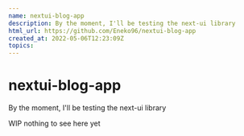 ```yaml
---
name: nextui-blog-app
description: By the moment, I'll be testing the next-ui library
html_url: https://github.com/Eneko96/nextui-blog-app
created_at: 2022-05-06T12:23:09Z
topics: 
---
```

# nextui-blog-app
By the moment, I'll be testing the next-ui library


WIP nothing to see here yet
